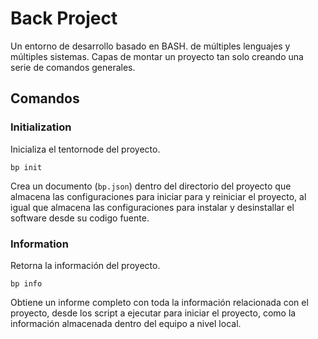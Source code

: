 Back Project
============

Un entorno de desarrollo basado en BASH. de múltiples lenguajes y múltiples sistemas. Capas de montar un proyecto tan solo creando una serie de comandos generales.


Comandos
--------

### Initialization

Inicializa el tentornode del proyecto.

```
bp init
```

Crea un documento (`bp.json`) dentro del directorio del proyecto que almacena las configuraciones para iniciar para y reiniciar el proyecto, al igual que almacena las configuraciones para instalar y desinstallar el software desde su codigo fuente.


### Information

Retorna la información del proyecto.

```
bp info
```

Obtiene un informe completo con toda la información relacionada con el proyecto, desde los script a ejecutar para iniciar el proyecto, como la información almacenada dentro del equipo a nivel local.


